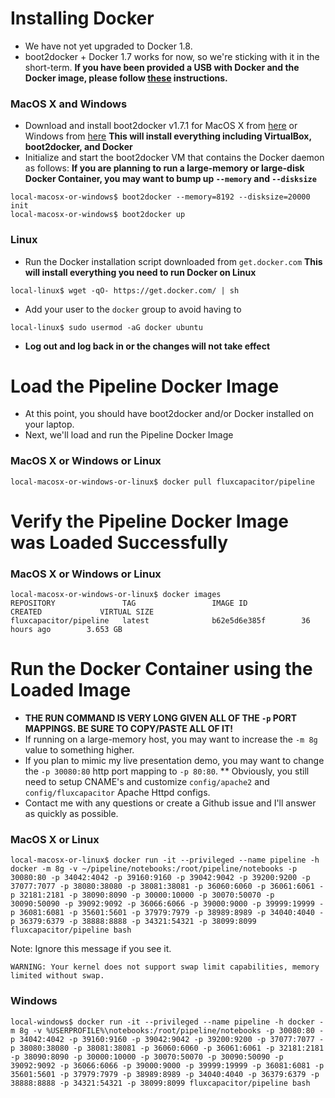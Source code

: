 # Installing Docker
* We have not yet upgraded to Docker 1.8.  
* boot2docker + Docker 1.7 works for now, so we're sticking with it in the short-term.
**If you have been provided a USB with Docker and the Docker image, please follow [these](https://github.com/fluxcapacitor/pipeline/wiki/Install-Docker-and-Load-the-Docker-Image-from-USB) instructions.**

### MacOS X and Windows
* Download and install boot2docker v1.7.1 for MacOS X from [here](https://github.com/boot2docker/osx-installer/releases/tag/v1.7.1) or Windows from [here](https://github.com/boot2docker/windows-installer/releases/tag/v1.7.1)
**This will install everything including VirtualBox, boot2docker, and Docker**
* Initialize and start the boot2docker VM that contains the Docker daemon as follows:
**If you are planning to run a large-memory or large-disk Docker Container, you may want to bump up `--memory` and `--disksize`**
```
local-macosx-or-windows$ boot2docker --memory=8192 --disksize=20000 init
local-macosx-or-windows$ boot2docker up
```

### Linux
* Run the Docker installation script downloaded from `get.docker.com`
**This will install everything you need to run Docker on Linux**
```
local-linux$ wget -qO- https://get.docker.com/ | sh
```
* Add your user to the `docker` group to avoid having to 
```
local-linux$ sudo usermod -aG docker ubuntu
```
* **Log out and log back in or the changes will not take effect**

# Load the Pipeline Docker Image 
* At this point, you should have boot2docker and/or Docker installed on your laptop.
* Next, we'll load and run the Pipeline Docker Image

### MacOS X or Windows or Linux
```
local-macosx-or-windows-or-linux$ docker pull fluxcapacitor/pipeline
``` 

# Verify the Pipeline Docker Image was Loaded Successfully
### MacOS X or Windows or Linux
```
local-macosx-or-windows-or-linux$ docker images
REPOSITORY               TAG                 IMAGE ID            CREATED             VIRTUAL SIZE
fluxcapacitor/pipeline   latest              b62e5d6e385f        36 hours ago        3.653 GB
```

# Run the Docker Container using the Loaded Image
* **THE RUN COMMAND IS VERY LONG GIVEN ALL OF THE `-p` PORT MAPPINGS.  BE SURE TO COPY/PASTE ALL OF IT!**
* If running on a large-memory host, you may want to increase the `-m 8g` value to something higher.
* If you plan to mimic my live presentation demo, you may want to change the `-p 30080:80` http port mapping to `-p 80:80`.
** Obviously, you still need to setup CNAME's and customize `config/apache2` and `config/fluxcapacitor` Apache Httpd configs.
* Contact me with any questions or create a Github issue and I'll answer as quickly as possible.

### MacOS X or Linux
```
local-macosx-or-linux$ docker run -it --privileged --name pipeline -h docker -m 8g -v ~/pipeline/notebooks:/root/pipeline/notebooks -p 30080:80 -p 34042:4042 -p 39160:9160 -p 39042:9042 -p 39200:9200 -p 37077:7077 -p 38080:38080 -p 38081:38081 -p 36060:6060 -p 36061:6061 -p 32181:2181 -p 38090:8090 -p 30000:10000 -p 30070:50070 -p 30090:50090 -p 39092:9092 -p 36066:6066 -p 39000:9000 -p 39999:19999 -p 36081:6081 -p 35601:5601 -p 37979:7979 -p 38989:8989 -p 34040:4040 -p 36379:6379 -p 38888:8888 -p 34321:54321 -p 38099:8099 fluxcapacitor/pipeline bash
```
Note:  Ignore this message if you see it.
```
WARNING: Your kernel does not support swap limit capabilities, memory limited without swap.
```

### Windows
```
local-windows$ docker run -it --privileged --name pipeline -h docker -m 8g -v %USERPROFILE%\notebooks:/root/pipeline/notebooks -p 30080:80 -p 34042:4042 -p 39160:9160 -p 39042:9042 -p 39200:9200 -p 37077:7077 -p 38080:38080 -p 38081:38081 -p 36060:6060 -p 36061:6061 -p 32181:2181 -p 38090:8090 -p 30000:10000 -p 30070:50070 -p 30090:50090 -p 39092:9092 -p 36066:6066 -p 39000:9000 -p 39999:19999 -p 36081:6081 -p 35601:5601 -p 37979:7979 -p 38989:8989 -p 34040:4040 -p 36379:6379 -p 38888:8888 -p 34321:54321 -p 38099:8099 fluxcapacitor/pipeline bash
```